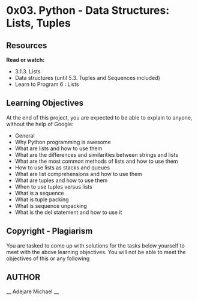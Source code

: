 # 0x03. Python - Data Structures: Lists, Tuples

## Resources
**Read or watch:**
- 3.1.3. Lists
- Data structures (until 5.3. Tuples and Sequences included)
- Learn to Program 6 : Lists

## Learning Objectives
At the end of this project, you are expected to be able to explain to anyone, without the help of Google:

- General
- Why Python programming is awesome
- What are lists and how to use them
- What are the differences and similarities between strings and lists
- What are the most common methods of lists and how to use them
- How to use lists as stacks and queues
- What are list comprehensions and how to use them
- What are tuples and how to use them
- When to use tuples versus lists
- What is a sequence
- What is tuple packing
- What is sequence unpacking
- What is the del statement and how to use it

## Copyright - Plagiarism
You are tasked to come up with solutions for the tasks below yourself to meet with the above learning objectives.
You will not be able to meet the objectives of this or any following

## AUTHOR
__ Adejare Michael __